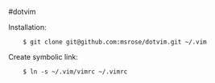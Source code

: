 #dotvim

Installation:

        $ git clone git@github.com:msrose/dotvim.git ~/.vim

Create symbolic link:

        $ ln -s ~/.vim/vimrc ~/.vimrc
